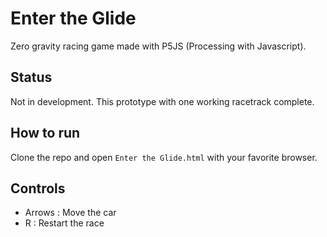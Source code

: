 # Enter the Glide
Zero gravity racing game made with P5JS (Processing with Javascript).

## Status

Not in development. This prototype with one working racetrack complete.

## How to run

Clone the repo and open `Enter the Glide.html` with your favorite browser. 

## Controls

- Arrows : Move the car
- R : Restart the race
